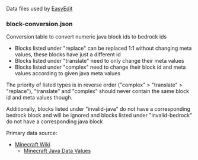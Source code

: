 Data files used by [EasyEdit](https://github.com/platz1de/EasyEdit)

### block-conversion.json

Conversion table to convert numeric java block ids to bedrock ids

- Blocks listed under "replace" can be replaced 1:1 without changing meta values, these blocks have just a different id
- Blocks listed under "translate" need to only change their meta values
- Blocks listed under "complex" need to change their block id and meta values according to given java meta values

The priority of listed types is in reverse order ("complex" > "translate" > "replace"),
"translate" and "complex" should never contain the same block id and meta values though.

Additionally, blocks listed under "invalid-java" do not have a corresponding bedrock block and will be ignored and
blocks listed under "invalid-bedrock" do not have a corresponding java block

Primary data source:

- [Minecraft Wiki](https://minecraft.fandom.com/)
    - [Minecraft Java Data Values](https://minecraft.fandom.com/wiki/Java_Edition_data_values/Pre-flattening)
